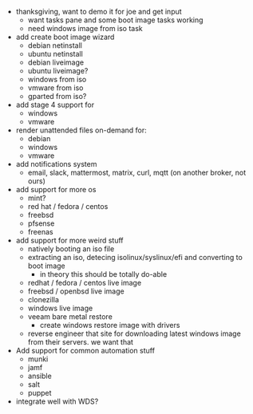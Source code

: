 * thanksgiving, want to demo it for joe and get input
  * want tasks pane and some boot image tasks working
  * need windows image from iso task
* add create boot image wizard
  * debian netinstall
  * ubuntu netinstall
  * debian liveimage
  * ubuntu liveimage?
  * windows from iso
  * vmware from iso
  * gparted from iso?
* add stage 4 support for 
  * windows
  * vmware
* render unattended files on-demand for:
  * debian
  * windows
  * vmware
* add notifications system
  * email, slack, mattermost, matrix, curl, mqtt (on another broker, not ours)
* add support for more os
  * mint?
  * red hat / fedora / centos
  * freebsd
  * pfsense
  * freenas
* add support for more weird stuff 
  * natively booting an iso file
  * extracting an iso, detecing isolinux/syslinux/efi and converting to boot image
    * in theory this should be totally do-able
  * redhat / fedora / centos live image
  * freebsd / openbsd live image
  * clonezilla
  * windows live image
  * veeam bare metal restore 
    * create windows restore image with drivers
  * reverse engineer that site for downloading latest windows image from their servers. we want that
* Add support for common automation stuff
  * munki
  * jamf
  * ansible
  * salt
  * puppet
* integrate well with WDS?